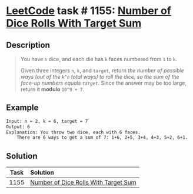# [LeetCode][leetcode] task # 1155: [Number of Dice Rolls With Target Sum][task]

Description
-----------

> You have `n` dice, and each die has `k` faces numbered from `1` to `k`.
> 
> Given three integers `n`, `k`, and `target`, return _the number of possible ways (out of the `k^n` total ways)
> to roll the dice, so the sum of the face-up numbers equals `target`_.
> Since the answer may be too large, return it **modulo** `10^9 + 7`.

Example
-------

```sh
Input: n = 2, k = 6, target = 7
Output: 6
Explanation: You throw two dice, each with 6 faces.
    There are 6 ways to get a sum of 7: 1+6, 2+5, 3+4, 4+3, 5+2, 6+1.
```

Solution
--------

| Task | Solution                                         |
|:----:|:-------------------------------------------------|
| 1155 | [Number of Dice Rolls With Target Sum][solution] |


[leetcode]: <http://leetcode.com/>
[task]: <https://leetcode.com/problems/number-of-dice-rolls-with-target-sum/>
[solution]: <https://github.com/wellaxis/praxis-leetcode/blob/main/src/main/java/com/witalis/praxis/leetcode/task/h12/p1155/option/Practice.java>
